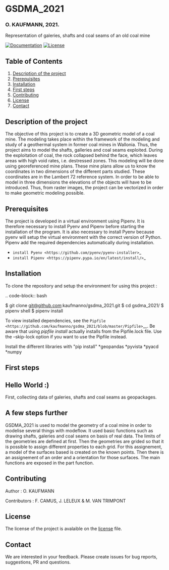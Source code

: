 # GSDMA_2021  
### O. KAUFMANN, 2021.  
  
Representation of galeries, shafts and coal seams of an old coal mine 

[![Documentation](https://readthedocs.org/projects/gsdma-2021/badge/?version=latest)](https://gsdma-2021.readthedocs.io/en/latest/?badge=latest
)
[![License](https://img.shields.io/badge/License-GPLv3-blue.svg)](https://www.gnu.org/licenses/gpl-3.0)


## Table of Contents
1. [Description of the project](#Description-of-the-project)
2. [Prerequisites](#Prerequisites)
3. [Installation](#Installation)
4. [First steps](#First-steps)
5. [Contributing](#Contributing)
6. [License](#License)
7. [Contact](#Contact)

## Description of the project <a name="Description-of-the-project"></a>

The objective of this project is to create a 3D geometric model of a coal mine. The modeling takes place within the framework of the modeling and study of a geothermal system in former coal mines in Wallonia. Thus, the project aims to model the shafts, galleries and coal seams exploited. During the exploitation of coal, the rock collapsed behind the face, which leaves areas with high void rates, i.e. destressed zones.
This modeling will be done using georeferenced mine plans. These mine plans allow us to know the coordinates in two dimensions of the different parts studied. These coordinates are in the Lambert 72 reference system. In order to be able to model in three dimensions the elevations of the objects will have to be introduced. Thus, from raster images, the project can be vectorized in order to make geometric modeling possible.


## Prerequisites <a name="Prerequisites"></a>

The project is developed in a virtual environment using Pipenv. It is therefore necessary to install Pyenv and Pipenv before starting the installation of the program. It is also necessary to install Pyenv because pyenv will setup the virtual environment with the correct version of Python. Pipenv add the required dependencies automatically during installation.

* `install Pyenv <https://github.com/pyenv/pyenv-installer>`_
* `install Pipenv <https://pipenv.pypa.io/en/latest/install/>`_
  
## Installation <a name="Installation"></a>

To clone the repository and setup the environment for using this project
:

.. code-block:: bash

   $ git clone git@github.com:kaufmanno/gsdma_2021.git
   $ cd gsdma_2021/
   $ pipenv shell
   $ pipenv install

To view installed dependencies, see the
`Pipfile <https://github.com/kaufmanno/gsdma_2021/blob/master/Pipfile>`__.
Be aware that using *pipfile install* actually installs from the
Pipfile.lock file. Use the –skip-lock option if you want to use the
Pipfile instead.

Install the different libraries with "pip install"
*geopandas
*pyvista
*pyacd
*numpy

## First steps <a name="First-steps"></a>  

Hello World :)
--------------

First, collecting data of galeries, shafts and coal seams  as geopackages.


A few steps further
-------------------

GSDMA_2021 is used to model the geometry of a coal mine in order to modelise several things with modeflow. It used basic functions such as drawing shafts, galeries and coal seams on basis of real data. The limits of the geometries are defined at first. Then the geometries are grided so that it is possible to assign different properties to each grid. For this assignement, a model of the surfaces based is created on the known points. Then there is an assignement of an order and a orientation for those surfaces. The main functions are exposed in the part function.

## Contributing <a name="Contributing"></a>

Author : O. KAUFMANN

Contributors : F. CAMUS, J. LELEUX & M. VAN TRIMPONT



## License <a name="License"></a>

The license of the project is avalaible on the [license](https://github.com/kaufmanno/gsdma_2021/blob/master/LICENSE) file.  



## Contact <a name="Contact"></a>

We are interested in your feedback. Please create issues for bug reports, suggestions, PR and questions.  
